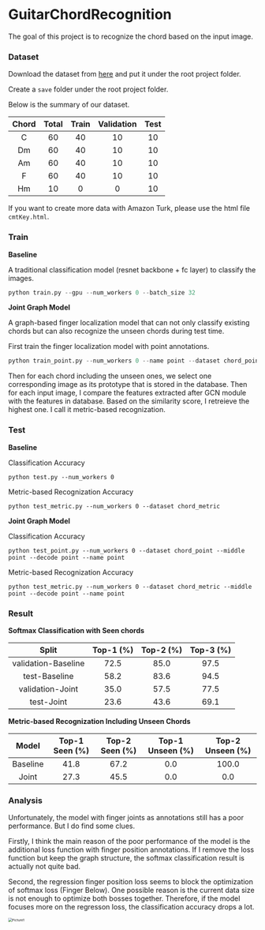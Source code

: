 # GuitarChordRecognition
The goal of this project is to recognize the chord based on the input image.

### Dataset

Download the dataset from [here](https://drive.google.com/file/d/1D1ZNHSX_QuHGz_k0EEJ8sKJJBUy2eFR9/view?usp=sharing) and put it under the root project folder.

Create a `save` folder under the root project folder.

Below is the summary of our dataset.

| Chord | Total | Train | Validation | Test |
| :---: | :---: | :---: | :--------: | :--: |
|   C   |  60   |  40   |     10     |  10  |
|  Dm   |  60   |  40   |     10     |  10  |
|  Am   |  60   |  40   |     10     |  10  |
|   F   |  60   |  40   |     10     |  10  |
|  Hm   |  10   |   0   |     0      |  10  |

If you want to create more data with Amazon Turk, please use the html file `cmtKey.html`.

### Train

**Baseline**

A traditional classification model (resnet backbone + fc layer) to classify the images.

```python
python train.py --gpu --num_workers 0 --batch_size 32
```

**Joint Graph Model**

A graph-based finger localization model that can not only classify existing chords but can also recognize the unseen chords during test time.

First train the finger localization model with point annotations.

```python
python train_point.py --num_workers 0 --name point --dataset chord_point --middle point --decode point --batch_size 32
```

Then for each chord including the unseen ones, we select one corresponding image as its prototype that is stored in the database. Then for each input image, I compare the features extracted after GCN module with the features in database. Based on the similarity score, I retreieve the highest one. I call it metric-based recognization.

### Test

**Baseline**

Classification Accuracy

```shell
python test.py --num_workers 0
```

Metric-based Recognization Accuracy 

```shell
python test_metric.py --num_workers 0 --dataset chord_metric
```

**Joint Graph Model**

Classification Accuracy

```shell
python test_point.py --num_workers 0 --dataset chord_point --middle point --decode point --name point
```

Metric-based Recognization Accuracy 

```shell
python test_metric.py --num_workers 0 --dataset chord_metric --middle point --decode point --name point
```

### Result

**Softmax Classification with Seen chords**

|        Split        | Top-1 (%) | Top-2 (%) | Top-3 (%) |
| :-----------------: | :-------: | :-------: | :-------: |
| validation-Baseline |   72.5    |   85.0    |   97.5    |
|    test-Baseline    |   58.2    |   83.6    |   94.5    |
|  validation-Joint   |   35.0    |   57.5    |   77.5    |
|     test-Joint      |   23.6    |   43.6    |   69.1    |

**Metric-based Recognization Including Unseen Chords**

|  Model   | Top-1 Seen (%) | Top-2 Seen (%) | Top-1 Unseen (%) | Top-2 Unseen (%) |
| :------: | :------------: | :------------: | :--------------: | :--------------: |
| Baseline |      41.8      |      67.2      |       0.0        |      100.0       |
|  Joint   |      27.3      |      45.5      |       0.0        |       0.0        |

### Analysis

Unfortunately, the model with finger joints as annotations still has a poor performance. But I do find some clues.

Firstly, I think the main reason of the poor performance of the model is the additional loss function with finger position annotations. If I remove the loss function but keep the graph structure, the softmax classification result is actually not quite bad.

Second, the regression finger position loss seems to block the optimization of softmax loss (Finger Below). One possible reason is the current data size is not enough to optimize both bosses together. Therefore, if the model focuses more on the regresson loss, the classification accuracy drops a lot.

<img src="/Users/ziyikou/Desktop/Picture1.png" alt="Picture1" style="zoom:48%;" />

